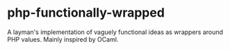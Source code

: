 # php-functionally-wrapped
A layman's implementation of vaguely functional ideas as wrappers around PHP values. Mainly inspired by OCaml.

